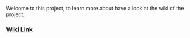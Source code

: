 Welcome to this project, to learn more about have a look at the wiki of the project.

### [Wiki Link](https://github.com/muhammadanas0716/Machine-Learning-Projects-101/wiki/Prediciting-Sales-of-Bulldozers)
